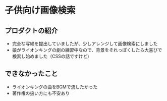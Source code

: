 # 子供向け画像検索

## プロダクトの紹介

- 完全な写経を提出していましたが、少しアレンジして画像検索にしました
- 娘がライオンキングの劇の練習中なので、背景をそれっぽくしたら大喜びで検索し始めました（CSSの話ですけど)

## できなかったこと

- ライオンキングの曲をBGMで流したかった
- 著作権の扱い方にも不安あり


